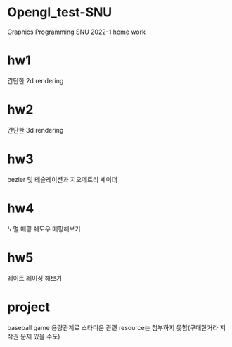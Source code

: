 # Opengl_test-SNU
Graphics Programming SNU 2022-1 home work



# hw1
간단한 2d rendering

# hw2
간단한 3d rendering 

# hw3
bezier 및 테슬레이션과 지오메트리 셰이더 

# hw4 
노멀 매핑 쉐도우 매핑해보기

# hw5 
레이트 레이싱 해보기

# project
baseball game 용량관계로 스타디움 관련 resource는 첨부하지 못함(구매한거라 저작권 문제 있을 수도)

